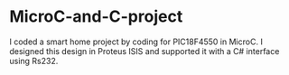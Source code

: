 # MicroC-and-C-project
I coded a smart home project by coding for PIC18F4550 in MicroC. I designed this design in Proteus ISIS and supported it with a C# interface using Rs232.
